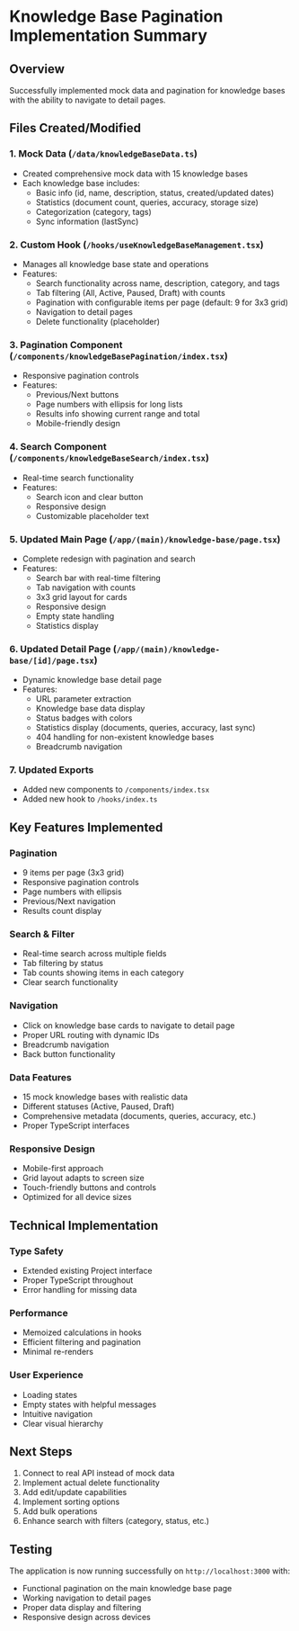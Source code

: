 # Knowledge Base Pagination Implementation Summary

## Overview

Successfully implemented mock data and pagination for knowledge bases with the ability to navigate to detail pages.

## Files Created/Modified

### 1. Mock Data (`/data/knowledgeBaseData.ts`)

- Created comprehensive mock data with 15 knowledge bases
- Each knowledge base includes:
  - Basic info (id, name, description, status, created/updated dates)
  - Statistics (document count, queries, accuracy, storage size)
  - Categorization (category, tags)
  - Sync information (lastSync)

### 2. Custom Hook (`/hooks/useKnowledgeBaseManagement.tsx`)

- Manages all knowledge base state and operations
- Features:
  - Search functionality across name, description, category, and tags
  - Tab filtering (All, Active, Paused, Draft) with counts
  - Pagination with configurable items per page (default: 9 for 3x3 grid)
  - Navigation to detail pages
  - Delete functionality (placeholder)

### 3. Pagination Component (`/components/knowledgeBasePagination/index.tsx`)

- Responsive pagination controls
- Features:
  - Previous/Next buttons
  - Page numbers with ellipsis for long lists
  - Results info showing current range and total
  - Mobile-friendly design

### 4. Search Component (`/components/knowledgeBaseSearch/index.tsx`)

- Real-time search functionality
- Features:
  - Search icon and clear button
  - Responsive design
  - Customizable placeholder text

### 5. Updated Main Page (`/app/(main)/knowledge-base/page.tsx`)

- Complete redesign with pagination and search
- Features:
  - Search bar with real-time filtering
  - Tab navigation with counts
  - 3x3 grid layout for cards
  - Responsive design
  - Empty state handling
  - Statistics display

### 6. Updated Detail Page (`/app/(main)/knowledge-base/[id]/page.tsx`)

- Dynamic knowledge base detail page
- Features:
  - URL parameter extraction
  - Knowledge base data display
  - Status badges with colors
  - Statistics display (documents, queries, accuracy, last sync)
  - 404 handling for non-existent knowledge bases
  - Breadcrumb navigation

### 7. Updated Exports

- Added new components to `/components/index.tsx`
- Added new hook to `/hooks/index.ts`

## Key Features Implemented

### Pagination

- 9 items per page (3x3 grid)
- Responsive pagination controls
- Page numbers with ellipsis
- Previous/Next navigation
- Results count display

### Search & Filter

- Real-time search across multiple fields
- Tab filtering by status
- Tab counts showing items in each category
- Clear search functionality

### Navigation

- Click on knowledge base cards to navigate to detail page
- Proper URL routing with dynamic IDs
- Breadcrumb navigation
- Back button functionality

### Data Features

- 15 mock knowledge bases with realistic data
- Different statuses (Active, Paused, Draft)
- Comprehensive metadata (documents, queries, accuracy, etc.)
- Proper TypeScript interfaces

### Responsive Design

- Mobile-first approach
- Grid layout adapts to screen size
- Touch-friendly buttons and controls
- Optimized for all device sizes

## Technical Implementation

### Type Safety

- Extended existing Project interface
- Proper TypeScript throughout
- Error handling for missing data

### Performance

- Memoized calculations in hooks
- Efficient filtering and pagination
- Minimal re-renders

### User Experience

- Loading states
- Empty states with helpful messages
- Intuitive navigation
- Clear visual hierarchy

## Next Steps

1. Connect to real API instead of mock data
2. Implement actual delete functionality
3. Add edit/update capabilities
4. Implement sorting options
5. Add bulk operations
6. Enhance search with filters (category, status, etc.)

## Testing

The application is now running successfully on `http://localhost:3000` with:

- Functional pagination on the main knowledge base page
- Working navigation to detail pages
- Proper data display and filtering
- Responsive design across devices
